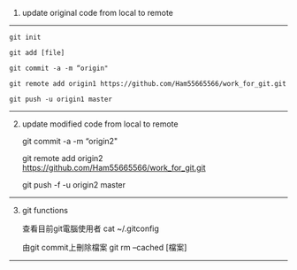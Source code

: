 1. update original code from local to remote
--------------------------------------------------------------------------------------------
    git init
    
    git add [file]
    
    git commit -a -m “origin"
    
    git remote add origin1 https://github.com/Ham55665566/work_for_git.git
    
    git push -u origin1 master 
    
--------------------------------------------------------------------------------------------
2. update modified code from local to remote

    git commit -a -m “origin2"  
    
    git remote add origin2 https://github.com/Ham55665566/work_for_git.git
    
    git push -f -u origin2 master
    
 -------------------------------------------------------------------------------------------- 
 3. git functions
 
    查看目前git電腦使用者
    cat ~/.gitconfig
 
    由git commit上刪除檔案
    git rm –cached [檔案]
    
 -------------------------------------------------------------------------------------------- 

